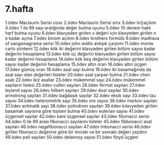 # 7.hafta
1.ödev Maclaurin Serisi cosx
2.ödev Maclaurin Serisi sinx
3.ödev ln()açılımı
4.ödev 1 ile 99 sayı aralığında değer bulma oyunu
5.ödev 10 denem haklı harf bulma oyunu
6.ödev klavyaden girilen x değeri için klavyeden girilen n e kadar açma
7.ödev binom açılımı
8.ödev brothers formülü
9.ödev madhava of sangamagrama serisi
10.ödev john wallis ardışık çarpımı
11.ödev monte carlo yöntemi
12.ödev kök iki değerini klavyaden girilen bölüm sayısı kadar değerini hesaplama
13.ödev kök üç değerini klavyaden girilen bölüm sayısı kadar değerini hesaplama
14.ödev kök beş değerini klavyaden girilen bölüm sayısı kadar değerini hesaplama
15.ödev altın oran
16.ödev altın üçgen
17.ödev gümüş oran
18.ödev asal sayı bulma
19.ödev iki basamağında da asal sayı olan değerleri listeler
20.ödev asal çarpan bulma
21.ödev chen asalı
22.ödev ikiz asallar
23.ödev mükemmel sayı
24.ödev mükemmel sayıların listesi
25.ödev cullen sayıları
26.ödev fermat sayıları
27.ödev leyland sayısı
28.ödev hilbert sayıları
29.ödev dost sayılar
30.ödev armstrong sayıları
31.ödev bağdaşık sayılar
32.ödev eksik sayı
33.ödev tau sayısı
34.ödev heterometrik sayı
35.ödev ore sayısı
36.ödev markov sayıları
37.ödev aritmatik sayı
38.ödev polindrom sayıları
39.ödev kılavyeden girilen basamak sayısına göre toplam bulma
40.ödev eulerian sayısı
41.ödev üçgensel sayılar
42.ödev kare üçgensel sayılar
43.ödev fibonacci serisi
44.ödev 0 ile 99 arası fibonacci sayılarını listeler
45.ödev fibbonacci asal sayıları
46.ödev negafibonacci sayıları
47.ödev tribonacci serisi
48.ödev girilen fibonacci değerine göre bir önceki ve bir sonraki değeri yazdırır
49.ödev pell sayıları
50.ödev delannoy sayısı
51.ödev floyd üçgeni
